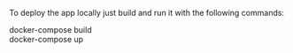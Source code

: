 To deploy the app locally just build and run it with the following commands:  
  
docker-compose build  
docker-compose up  
